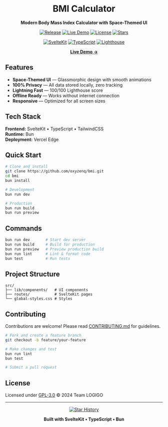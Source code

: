 <div align="center">

# BMI Calculator

**Modern Body Mass Index Calculator with Space-Themed UI**

[![Release](https://img.shields.io/github/v/release/oxyzenq/bmi?style=plastic&logo=rocket&color=8B5CF6)](https://github.com/oxyzenq/bmi/releases)
[![Live Demo](https://img.shields.io/badge/demo-live-10B981?style=plastic&logo=vercel)](https://bmi-logigo.vercel.app)
[![License](https://img.shields.io/github/license/oxyzenq/bmi?style=plastic&color=EC4899)](LICENSE.md)
[![Stars](https://img.shields.io/github/stars/oxyzenq/bmi?style=plastic&color=FBBF24)](https://github.com/oxyzenq/bmi/stargazers)

[![SvelteKit](https://img.shields.io/badge/SvelteKit-FF3E00?style=plastic&logo=svelte&logoColor=white)](https://kit.svelte.dev)
[![TypeScript](https://img.shields.io/badge/TypeScript-3178C6?style=plastic&logo=typescript&logoColor=white)](https://www.typescriptlang.org)
[![Lighthouse](https://img.shields.io/badge/lighthouse-100-success?style=plastic&logo=lighthouse)](https://developer.chrome.com/docs/lighthouse)

[**Live Demo →**](https://bmi-logigo.vercel.app)

</div>

## Features

- **Space-Themed UI** — Glassmorphic design with smooth animations
- **100% Privacy** — All data stored locally, zero tracking
- **Lightning Fast** — 100/100 Lighthouse score
- **Offline Ready** — Works without internet connection
- **Responsive** — Optimized for all screen sizes

## Tech Stack

**Frontend:** SvelteKit • TypeScript • TailwindCSS  
**Runtime:** Bun  
**Deployment:** Vercel Edge

## Quick Start

```bash
# Clone and install
git clone https://github.com/oxyzenq/bmi.git
cd bmi
bun install

# Development
bun run dev

# Production
bun run build
bun run preview
```

## Commands

```bash
bun run dev       # Start dev server
bun run build     # Build for production
bun run preview   # Preview production build
bun run lint      # Lint & format code
bun test          # Run tests
```

## Project Structure

```
src/
├── lib/components/   # UI components
├── routes/           # SvelteKit pages
└── global-styles.css # Styles
```

## Contributing

Contributions are welcome! Please read [CONTRIBUTING.md](.github/CONTRIBUTING.md) for guidelines.

```bash
# Fork and create a feature branch
git checkout -b feature/your-feature

# Make changes and test
bun run lint
bun test

# Submit a pull request
```

## License

Licensed under [GPL-3.0](LICENSE.md) © 2024 Team LOGIGO

---

<div align="center">

[![Star History](https://api.star-history.com/svg?repos=oxyzenq/bmi&type=Date)](https://star-history.com/#oxyzenq/bmi&Date)

**Built with SvelteKit • TypeScript • Bun**

</div>
